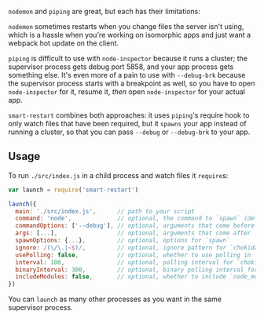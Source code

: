 `nodemon` and `piping` are great, but each has their limitations:

`nodemon` sometimes restarts when you change files the server isn't using, which is a hassle when you're working on
isomorphic apps and just want a webpack hot update on the client.

`piping` is difficult to use with `node-inspector` because it runs a cluster; the supervisor process gets debug port 5858,
and your app process gets something else.  It's even more of a pain to use with `--debug-brk` because the supervisor
process starts with a breakpoint as well, so you have to open `node-inspector` for it, resume it, *then* open
`node-inspector` for your actual app.

`smart-restart` combines both approaches: it uses `piping`'s require hook to only watch files that have been required,
but it `spawns` your app instead of running a cluster, so that you can pass `--debug` or `--debug-brk` to your app.

## Usage

To run `./src/index.js` in a child process and watch files it `require`s:
```js
var launch = require('smart-restart')

launch({
  main: './src/index.js',      // path to your script
  command: 'node',             // optional, the command to `spawn` (default: `process.argv[0]`)
  commandOptions: ['--debug'], // optional, arguments that come before `main`
  args: [...],                 // optional, arguments that come after `main`
  spawnOptions: {...},         // optional, options for `spawn`
  ignore: /(\/\.|~$)/,         // optional, ignore pattern for `chokidar` (default: /(\/\.|~$)/)
  usePolling: false,           // optional, whether to use polling in `chokidar` (default: false)
  interval: 100,               // optional, polling interval for `chokidar` (default: 100)
  binaryInterval: 300,         // optional, binary polling interval for `chokidar` (default: 300)
  includeModules: false,       // optional, whether to include `node_modules` (default: false)
})
```

You can `launch` as many other processes as you want in the same supervisor process.
